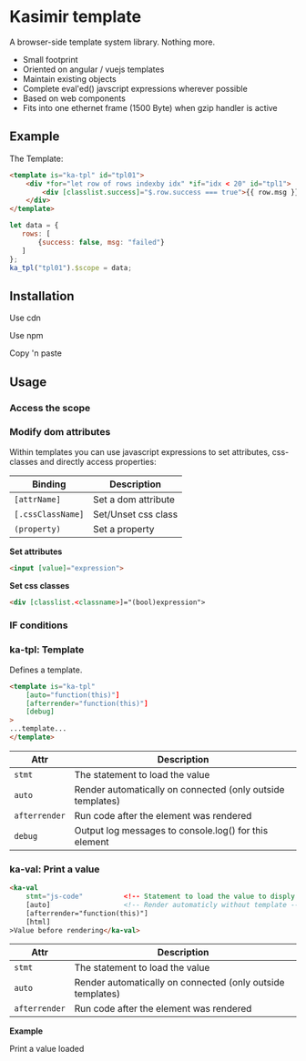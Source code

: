 # Kasimir template

A browser-side template system library. Nothing more.

- Small footprint
- Oriented on angular / vuejs templates
- Maintain existing objects
- Complete eval'ed() javscript expressions wherever possible
- Based on web components
- Fits into one ethernet frame (1500 Byte) when gzip handler is active

## Example

The Template:

```html
<template is="ka-tpl" id="tpl01">
    <div *for="let row of rows indexby idx" *if="idx < 20" id="tpl1">
        <div [classlist.success]="$.row.success === true">{{ row.msg }}</div>
    </div>
</template>
```

```javascript
let data = {
   rows: [
       {success: false, msg: "failed"}
   ]
};
ka_tpl("tpl01").$scope = data;
```


## Installation

Use cdn


Use npm

Copy 'n paste


## Usage

### Access the scope

### Modify dom attributes

Within templates you can use javascript expressions to set attributes, css-classes and directly
access properties:

| Binding | Description |
|---------|-------------|
| `[attrName]`      | Set a dom attribute     |
| `[.cssClassName]` | Set/Unset css class     |
| `(property)`      | Set a property          |

**Set attributes**

```html
<input [value]="expression">
```

**Set css classes**

```html
<div [classlist.<classname>]="(bool)expression">
```

### IF conditions

### ka-tpl: Template

Defines a template.

```html
<template is="ka-tpl"
    [auto="function(this)"]
    [afterrender="function(this)"]
    [debug]
>
...template...
</template>
```

| Attr              | Description |
|-------------------|-------------|
| `stmt`            | The statement to load the value |
| `auto`            | Render automatically on connected (only outside templates) |
| `afterrender`     | Run code after the element was rendered |
| `debug`           | Output log messages to console.log() for this element |


### ka-val: Print a value

```html
<ka-val 
    stmt="js-code"          <!-- Statement to load the value to disply -->
    [auto]                  <!-- Render automaticly without template --> 
    [afterrender="function(this)"]
    [html]
>Value before rendering</ka-val>
```

| Attr              | Description |
|-------------------|-------------|
| `stmt`            | The statement to load the value |
| `auto`            | Render automatically on connected (only outside templates) |
| `afterrender`     | Run code after the element was rendered |


**Example**

Print a value loaded 
